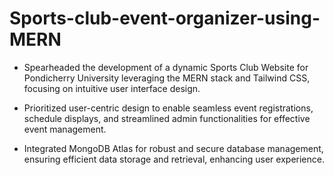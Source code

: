 # Sports-club-event-organizer-using-MERN

* Spearheaded the development of a dynamic Sports Club Website for Pondicherry University leveraging the MERN stack and Tailwind CSS, focusing on intuitive user interface design.

* Prioritized user-centric design to enable seamless event registrations, schedule displays, and streamlined admin functionalities for effective event management.

* Integrated MongoDB Atlas for robust and secure database management, ensuring efficient data storage and retrieval, enhancing user experience.
